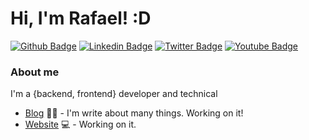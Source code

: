 # Hi, I'm Rafael! :D

[![Github Badge](https://img.shields.io/badge/-Github-000?style=flat-square&logo=Github&logoColor=white&link=https://github.com/rafaelgibam)](https://github.com/rafaelgibam)
[![Linkedin Badge](https://img.shields.io/badge/-LinkedIn-blue?style=flat-square&logo=Linkedin&logoColor=white&link=https://www.linkedin.com/in/rafaelgibam/)](https://www.linkedin.com/in/rafaelgibam/)
[![Twitter Badge](https://img.shields.io/badge/-Twitter-1ca0f1?style=flat-square&labelColor=1ca0f1&logo=twitter&logoColor=white&link=https://twitter.com/rafaelgibam)](https://twitter.com/rafaelgibam)
[![Youtube Badge](https://img.shields.io/badge/-YouTube-ff0000?style=flat-square&labelColor=ff0000&logo=youtube&logoColor=white&link=https://www.youtube.com/channel/UCpaLKOI-B44LqPoV7xluKVw)](https://www.youtube.com/channel/UCpaLKOI-B44LqPoV7xluKVw)

### About me
I'm a {backend, frontend} developer and technical 


- [Blog](https://www.rafaelwillames.dev/blog) ✍🏼 - I'm write about many things. Working on it!
- [Website](https://rafaelwillames.dev/) 💻 - Working on it.
